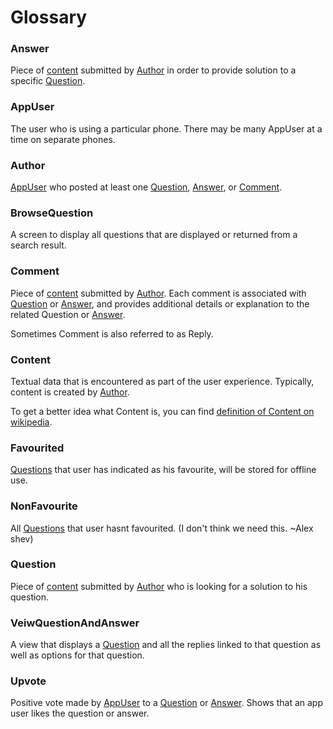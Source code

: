 Glossary
========

### Answer

Piece of [content](#Content) submitted by [Author](#Author) in order to provide solution to a specific [Question](#Question).

### AppUser 

The user who is using a particular phone. There may be many AppUser at a time on separate phones.

### Author

[AppUser](#AppUser) who posted at least one [Question](#Question), [Answer](#Answer), or [Comment](#Comment).
       
### BrowseQuestion

A screen to display all questions that are displayed or returned from a search result.

### Comment

Piece of [content](#Content) submitted by [Author](#Author). Each comment is associated with [Question](#Question) or [Answer](#Answer), and provides additional details or explanation to the related Question or [Answer](#Answer).

Sometimes Comment is also referred to as Reply.

### Content

Textual data that is encountered as part of the user experience. Typically, content is created by [Author](#Author).

To get a better idea what Content is, you can find [definition of Content on wikipedia](http://en.wikipedia.org/wiki/Content_%28media%29).

        
### Favourited

[Questions](#Question) that user has indicated as his favourite, will be stored for offline use.
        
### NonFavourite

All [Questions](#Question) that user hasnt favourited. (I don't think we need this. ~Alex shev)

### Question

Piece of [content](#Content) submitted by [Author](#Author) who is looking for a solution to his question.

### VeiwQuestionAndAnswer

A view that displays a [Question](#Question) and all the replies linked to that question as well as options for that question.

### Upvote

Positive vote made by [AppUser](#AppUser) to a [Question](#Question) or [Answer](#Answer). Shows that an app user likes the question or answer.
        
